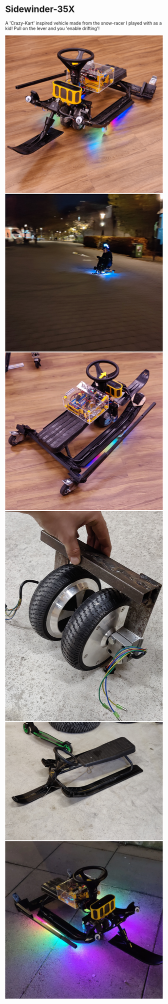 # Sidewinder-35X

A 'Crazy-Kart' inspired vehicle made from the snow-racer I played with as a kid! Pull on the lever and you 'enable drifting'!

 <img src="https://raw.githubusercontent.com/GustavAbrahamsson/Sidewinder-35X/main/Pictures/IMG20220901205640.jpg">
 <img src="https://raw.githubusercontent.com/GustavAbrahamsson/Sidewinder-35X/main/Pictures/IMG20221103202234.jpg">
 <img src="https://raw.githubusercontent.com/GustavAbrahamsson/Sidewinder-35X/main/Pictures/IMG_20220903_145836_127.jpg">
 <img src="https://raw.githubusercontent.com/GustavAbrahamsson/Sidewinder-35X/main/Pictures/IMG20220710000836.jpg">
 <img src="https://raw.githubusercontent.com/GustavAbrahamsson/Sidewinder-35X/main/Pictures/IMG20220605172639.jpg">
 <img src="https://raw.githubusercontent.com/GustavAbrahamsson/Sidewinder-35X/main/Pictures/IMG_20220903_145836_255.jpg">
